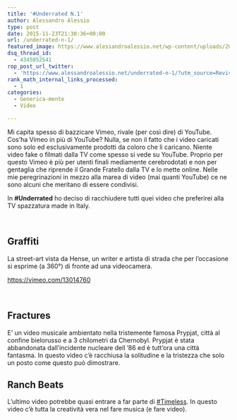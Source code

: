 ```yaml
---
title: '#Underrated N.1'
author: Alessandro Alessio
type: post
date: 2015-11-23T21:30:36+00:00
url: /underrated-n-1/
featured_image: https://www.alessandroalessio.net/wp-content/uploads/2015/11/Underrated-146x146.jpg
dsq_thread_id:
  - 4345052541
rop_post_url_twitter:
  - 'https://www.alessandroalessio.net/underrated-n-1/?utm_source=ReviveOldPost&utm_medium=social&utm_campaign=ReviveOldPost'
rank_math_internal_links_processed:
  - 1
categories:
  - Generica-mente
  - Video

---
```

Mi capita spesso di bazzicare Vimeo, rivale (per così dire) di YouTube. Cos&#8217;ha Vimeo in più di YouTube? Nulla, se non il fatto che i video caricati sono solo ed esclusivamente prodotti da coloro che li caricano. Niente video fake o filmati dalla TV come spesso si vede su YouTube. Proprio per questo Vimeo è più per utenti finali mediamente cerebrodotati e non per gentaglia che riprende il Grande Fratello dalla TV e lo mette online. Nelle mie peregrinazioni in mezzo alla marea di video (mai quanti YouTube) ce ne sono alcuni che meritano di essere condivisi.

In **#Underrated** ho deciso di racchiudere tutti quei video che preferirei alla TV spazzatura made in Italy.

&nbsp;

## Graffiti

La street-art vista da Hense, un writer e artista di strada che per l&#8217;occasione si esprime (a 360°) di fronte ad una videocamera.

https://vimeo.com/13014760

&nbsp;

## Fractures

E&#8217; un video musicale ambientato nella tristemente famosa Prypjat, città al confine bielorusso e a 3 chilometri da Chernobyl. Prypjat è stata abbandonata dall&#8217;incidente nucleare dell &#8217;86 ed è tutt&#8217;ora una città fantasma. In questo video c&#8217;è racchiusa la solitudine e la tristezza che solo un posto come questo può dimostrare.



## 

## Ranch Beats

L&#8217;ultimo video potrebbe quasi entrare a far parte di [#Timeless][1]. In questo video c&#8217;è tutta la creatività vera nel fare musica (e fare video).

 [1]: http://www.alessandroalessio.net/timeless-n-1/